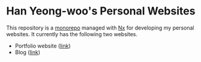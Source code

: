 # Han Yeong-woo's Personal Websites

This repository is a [monorepo] managed with [Nx] for developing my personal
websites. It currently has the following two websites.

- Portfolio website ([link](https://yeongwoo.dev))
- Blog ([link](https://blog.yeongwoo.dev))

[monorepo]: https://monorepo.tools/#what-is-a-monorepo
[Nx]: https://nx.dev/
